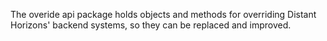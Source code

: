The overide api package holds objects and methods for overriding Distant Horizons' backend systems, so they can be replaced and improved.